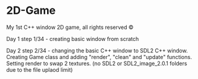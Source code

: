 # 2D-Game
My 1st C++ window 2D game, all rights reserved ©

Day 1 
step 1/34 - creating basic window from scratch

Day 2
step 2/34 - changing the basic C++ window to SDL2 C++ window. Creating Game class and adding "render", "clean" and "update" functions. Setting render to swap 2 textures.
(no SDL2 or SDL2_image_2.0.1 folders due to the file uplaod limit)
